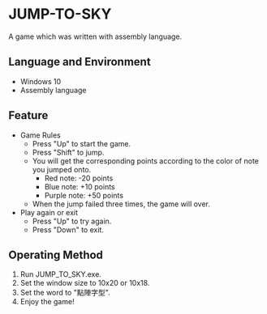 # JUMP-TO-SKY
A game which was written with assembly language.

## Language and Environment
* Windows 10
* Assembly language

## Feature
* Game Rules
  * Press "Up" to start the game.
  * Press "Shift" to jump.
  * You will get the corresponding points according to the color of note you jumped onto.
    * Red note: -20 points
    * Blue note: +10 points
    * Purple note: +50 points
  * When the jump failed three times, the game will over.
* Play again or exit
  * Press "Up" to try again.
  * Press "Down" to exit.
  
## Operating Method
<ol>
<li> Run JUMP_TO_SKY.exe.</li>
<li> Set the window size to 10x20 or 10x18.</li>
<li> Set the word to "點陣字型".</li>
<li> Enjoy the game!</li>
</ol>
